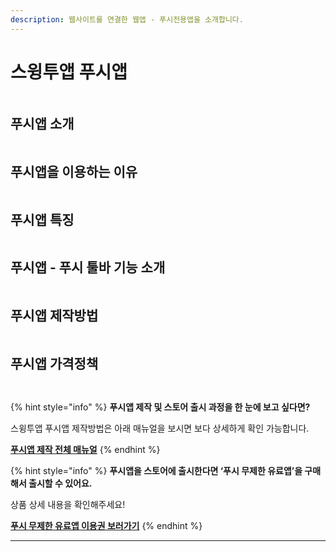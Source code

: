 ```yaml
---
description: 웹사이트를 연결한 웹앱 - 푸시전용앱을 소개합니다.
---
```


# 스윙투앱 푸시앱

<figure><img src="../../../.gitbook/assets/구분선 (2) (1).PNG" alt=""><figcaption></figcaption></figure>

## 푸시앱 소개

<figure><img src="../../../.gitbook/assets/푸시앱1 (1).png" alt=""><figcaption></figcaption></figure>



## 푸시앱을 이용하는 이유

<figure><img src="../../../.gitbook/assets/푸시앱2 (1).png" alt=""><figcaption></figcaption></figure>



## 푸시앱 특징

<figure><img src="../../../.gitbook/assets/푸시앱3 (1).png" alt=""><figcaption></figcaption></figure>



## 푸시앱 - 푸시 툴바 기능 소개

<figure><img src="../../../.gitbook/assets/Info_toolbar_Main_800.png" alt=""><figcaption></figcaption></figure>



## 푸시앱 제작방법

<figure><img src="../../../.gitbook/assets/푸시앱-제작방법.png" alt=""><figcaption></figcaption></figure>



## 푸시앱 가격정책

<figure><img src="../../../.gitbook/assets/푸시앱-가격정책.png" alt=""><figcaption></figcaption></figure>

<figure><img src="../../../.gitbook/assets/구분선 (2) (1).PNG" alt=""><figcaption></figcaption></figure>

{% hint style="info" %}
**푸시앱 제작 및 스토어 출시 과정을 한 눈에 보고 싶다면?**

스윙투앱 푸시앱 제작방법은 아래 매뉴얼을 보시면 보다 상세하게 확인 가능합니다.

****[**푸시앱 제작 전체 매뉴얼**](https://help-7.gitbook.io/undefined/manual/v3/webapp/push)****
{% endhint %}

{% hint style="info" %}
**푸시앱을 스토어에 출시한다면 ‘푸시 무제한 유료앱’을 구매해서 출시할 수 있어요.**

상품 상세 내용을 확인해주세요!

****[**푸시 무제한 유료앱 이용권 보러가기**](https://help-7.gitbook.io/undefined/manual/appmanage/pay/push-unlimited)****
{% endhint %}

****

